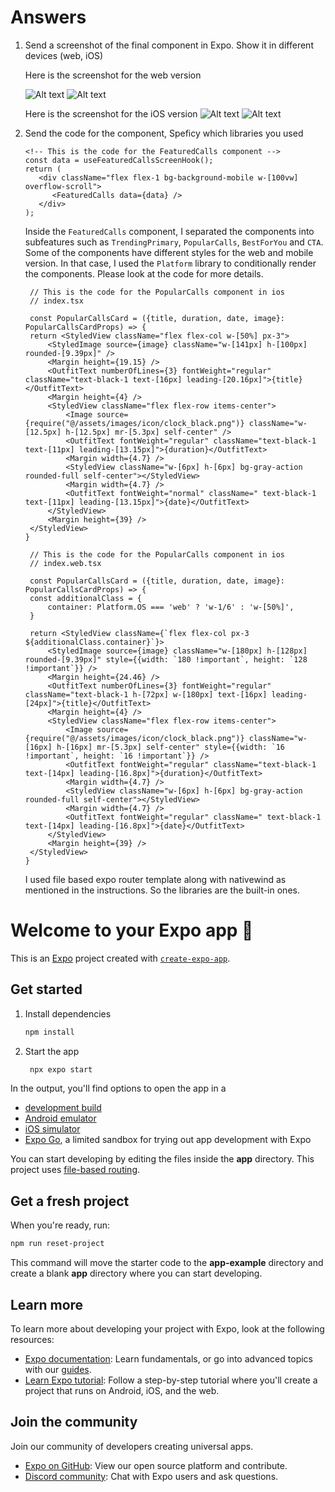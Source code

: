 # Answers

1. Send a screenshot of the final component in Expo. Show it in different devices (web, iOS)

   Here is the screenshot for the web version

   ![Alt text](screenshot/web_01.png?raw=true "Title")
   ![Alt text](screenshot/web_02.png?raw=true "Title")

   Here is the screenshot for the iOS version
   ![Alt text](screenshot/ios_01.png?raw=true "Title")
   ![Alt text](screenshot/ios_02.png?raw=true "Title")

2. Send the code for the component, Speficy which libraries you used

   ``` tsx
   <!-- This is the code for the FeaturedCalls component -->
   const data = useFeaturedCallsScreenHook();
   return (
      <div className="flex flex-1 bg-background-mobile w-[100vw] overflow-scroll">
         <FeaturedCalls data={data} />
      </div>
   );
   ```

   Inside the `FeaturedCalls` component, I separated the components into subfeatures such as `TrendingPrimary`, `PopularCalls`, `BestForYou` and `CTA`. Some of the components have different styles for the web and mobile version. In that case, I used the `Platform` library to conditionally render the components. Please look at the code for more details.

   ``` tsx
    // This is the code for the PopularCalls component in ios
    // index.tsx 
    
    const PopularCallsCard = ({title, duration, date, image}: PopularCallsCardProps) => {
    return <StyledView className="flex flex-col w-[50%] px-3">
        <StyledImage source={image} className="w-[141px] h-[100px] rounded-[9.39px]" />
        <Margin height={19.15} />
        <OutfitText numberOfLines={3} fontWeight="regular" className="text-black-1 text-[16px] leading-[20.16px]">{title}</OutfitText>
        <Margin height={4} />
        <StyledView className="flex flex-row items-center">
            <Image source={require("@/assets/images/icon/clock_black.png")} className="w-[12.5px] h-[12.5px] mr-[5.3px] self-center" />
            <OutfitText fontWeight="regular" className="text-black-1 text-[11px] leading-[13.15px]">{duration}</OutfitText>
            <Margin width={4.7} />
            <StyledView className="w-[6px] h-[6px] bg-gray-action rounded-full self-center"></StyledView>
            <Margin width={4.7} />
            <OutfitText fontWeight="normal" className=" text-black-1 text-[11px] leading-[13.15px]">{date}</OutfitText>
        </StyledView>
        <Margin height={39} />
    </StyledView>
   }
   ```

   ``` tsx
    // This is the code for the PopularCalls component in ios
    // index.web.tsx 
    
    const PopularCallsCard = ({title, duration, date, image}: PopularCallsCardProps) => {
    const additionalClass = {
        container: Platform.OS === 'web' ? 'w-1/6' : 'w-[50%]',
    }

    return <StyledView className={`flex flex-col px-3 ${additionalClass.container}`}>
        <StyledImage source={image} className="w-[180px] h-[128px] rounded-[9.39px]" style={{width: `180 !important`, height: `128 !important`}} />
        <Margin height={24.46} />
        <OutfitText numberOfLines={3} fontWeight="regular" className="text-black-1 h-[72px] w-[180px] text-[16px] leading-[24px]">{title}</OutfitText>
        <Margin height={4} />
        <StyledView className="flex flex-row items-center">
            <Image source={require("@/assets/images/icon/clock_black.png")} className="w-[16px] h-[16px] mr-[5.3px] self-center" style={{width: `16 !important`, height: `16 !important`}} />
            <OutfitText fontWeight="regular" className="text-black-1 text-[14px] leading-[16.8px]">{duration}</OutfitText>
            <Margin width={4.7} />
            <StyledView className="w-[6px] h-[6px] bg-gray-action rounded-full self-center"></StyledView>
            <Margin width={4.7} />
            <OutfitText fontWeight="regular" className=" text-black-1 text-[14px] leading-[16.8px]">{date}</OutfitText>
        </StyledView>
        <Margin height={39} />
    </StyledView>
   }

   ```

   I used file based expo router template along with nativewind as mentioned in the instructions. So the libraries are the built-in ones.

# Welcome to your Expo app 👋

This is an [Expo](https://expo.dev) project created with [`create-expo-app`](https://www.npmjs.com/package/create-expo-app).

## Get started

1. Install dependencies

   ```bash
   npm install
   ```

2. Start the app

   ```bash
    npx expo start
   ```

In the output, you'll find options to open the app in a

- [development build](https://docs.expo.dev/develop/development-builds/introduction/)
- [Android emulator](https://docs.expo.dev/workflow/android-studio-emulator/)
- [iOS simulator](https://docs.expo.dev/workflow/ios-simulator/)
- [Expo Go](https://expo.dev/go), a limited sandbox for trying out app development with Expo

You can start developing by editing the files inside the **app** directory. This project uses [file-based routing](https://docs.expo.dev/router/introduction).

## Get a fresh project

When you're ready, run:

```bash
npm run reset-project
```

This command will move the starter code to the **app-example** directory and create a blank **app** directory where you can start developing.

## Learn more

To learn more about developing your project with Expo, look at the following resources:

- [Expo documentation](https://docs.expo.dev/): Learn fundamentals, or go into advanced topics with our [guides](https://docs.expo.dev/guides).
- [Learn Expo tutorial](https://docs.expo.dev/tutorial/introduction/): Follow a step-by-step tutorial where you'll create a project that runs on Android, iOS, and the web.

## Join the community

Join our community of developers creating universal apps.

- [Expo on GitHub](https://github.com/expo/expo): View our open source platform and contribute.
- [Discord community](https://chat.expo.dev): Chat with Expo users and ask questions.
